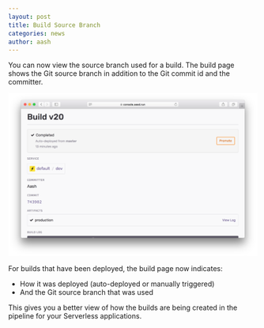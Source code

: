 ```yaml
---
layout: post
title: Build Source Branch
categories: news
author: aash
---
```


You can now view the source branch used for a build. The build page shows the Git source branch in addition to the Git commit id and the committer.

![Build details git source branch](/assets/blog/build-source-branch/build-details-git-source-branch.png)

For builds that have been deployed, the build page now indicates:

- How it was deployed (auto-deployed or manually triggered)
- And the Git source branch that was used

This gives you a better view of how the builds are being created in the pipeline for your Serverless applications.
